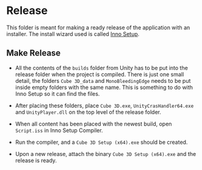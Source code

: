 # Release
This folder is meant for making a ready release of the application with an installer. The install wizard used is called [Inno Setup](https://jrsoftware.org/isinfo.php). 

## Make Release
* All the contents of the `builds` folder from Unity has to be put into the release folder when the project is compiled. There is just one small detail, the folders `Cube 3D_data` and `MonoBleedingEdge` needs to be put inside empty folders with the same name. This is something to do with Inno Setup so it can find the files. 

* After placing these folders, place `Cube 3D.exe`, `UnityCrasHandler64.exe` and `UnityPlayer.dll` on the top level of the release folder. 

* When all content has been placed with the newest build, open `Script.iss` in Inno Setup Compiler.

* Run the compiler, and a `Cube 3D Setup (x64).exe` should be created.

* Upon a new release, attach the binary `Cube 3D Setup (x64).exe` and the release is ready.